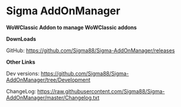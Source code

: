 # Sigma AddOnManager


**WoWClassic Addon to manage WoWClassic addons**


**DownLoads**

GitHub: https://github.com/Sigma88/Sigma-AddOnManager/releases


**Other Links**

Dev versions: https://github.com/Sigma88/Sigma-AddOnManager/tree/Development

ChangeLog: https://raw.githubusercontent.com/Sigma88/Sigma-AddOnManager/master/Changelog.txt
